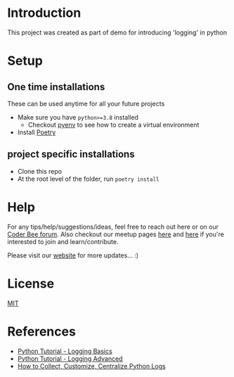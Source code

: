 # Introduction

This project was created as part of demo for introducing 'logging' in python

# Setup

## One time installations
These can be used anytime for all your future projects

- Make sure you have `python>=3.8` installed
  - Checkout [pyenv](https://github.com/pyenv/pyenv) to see how to create a virtual environment
- Install [Poetry](https://python-poetry.org/docs/#installation)

## project specific installations
- Clone this repo
- At the root level of the folder, run `poetry install`


# Help

For any tips/help/suggestions/ideas, feel free to reach out here or on our [Coder Bee forum](https://coderbee.flarum.cloud/). Also checkout our meetup pages [here](https://www.meetup.com/Berlin-Side-Project-Group/) and [here](https://www.meetup.com/Coders-Club-Berlin/) if you're interested to join and learn/contribute.

Please visit our [website](https://coderbee.de/) for more updates... :)


# License
[MIT](./LICENSE)


# References
- [Python Tutorial - Logging Basics](https://www.youtube.com/watch?v=-ARI4Cz-awo)
- [Python Tutorial - Logging Advanced](https://www.youtube.com/watch?v=jxmzY9soFXg)
- [How to Collect, Customize, Centralize Python Logs](https://www.datadoghq.com/blog/python-logging-best-practices/#unify-all-your-python-logs)

